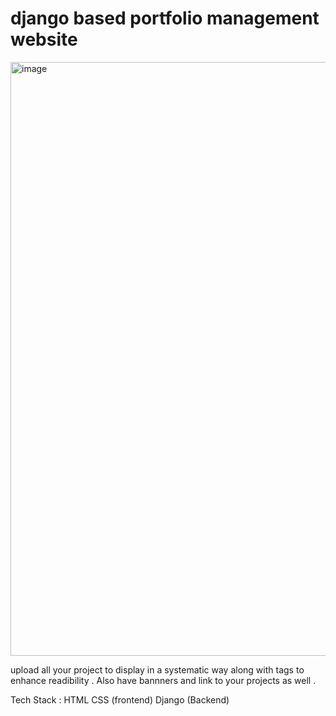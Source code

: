 # django based portfolio management website 

<img width="950" alt="image" src="https://github.com/NancyBiyahut/Project-Portfolio-Website-Django/assets/99260268/4f9f2d79-339b-4060-8647-eb9e127a5c40">

upload all your project to display in a systematic way along with tags to enhance readibility .
Also have bannners and link to your projects as well .

Tech Stack :
HTML CSS (frontend)
Django (Backend)
